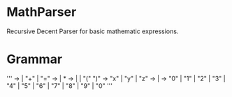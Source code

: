 # MathParser
Recursive Decent Parser for basic mathematic expressions.

# Grammar 
'''
        <expr> 		-> 	<term> | <term> "+" <expr> | <variable> "=" <expr>
        <term> 		->  <factor> | <factor> * <term>
        <factor> 	-> 	<constant> | <variable> | "(" <expr> ")"
        <variable> 	-> 	"x" | "y" | "z"
        <constant> -> 	<digit> | <digit> <constant>
        <digit> 	-> 	"0" | "1" | "2" | "3" | "4" | "5" | "6" | "7" | "8" | "9" | "0"
'''
